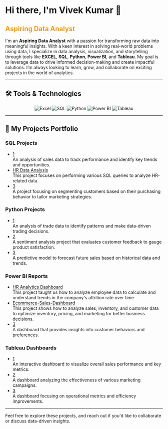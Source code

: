 # Hi there, I'm **Vivek Kumar** 👋  
## <span style="color: #f39c12;">Aspiring Data Analyst</span>

I'm an **Aspiring Data Analyst** with a passion for transforming raw data into meaningful insights. With a keen interest in solving real-world problems using data, I specialize in data analysis, visualization, and storytelling through tools like **EXCEL**, **SQL**, **Python**, **Power BI**, and **Tableau**. My goal is to leverage data to drive informed decision-making and create impactful solutions. I’m always looking to learn, grow, and collaborate on exciting projects in the world of analytics.

---

## 🛠️ Tools & Technologies  
<p align="center">
  <img src="https://img.shields.io/badge/Excel-217346?style=for-the-badge&logo=microsoft-excel&logoColor=white" alt="Excel"/>
  <img src="https://img.shields.io/badge/SQL-003B57?style=for-the-badge&logo=postgresql&logoColor=white" alt="SQL"/>
  <img src="https://img.shields.io/badge/Python-3776AB?style=for-the-badge&logo=python&logoColor=white" alt="Python"/>
  <img src="https://img.shields.io/badge/Power_BI-F2C811?style=for-the-badge&logo=powerbi&logoColor=black" alt="Power BI"/>
  <img src="https://img.shields.io/badge/Tableau-E97627?style=for-the-badge&logo=tableau&logoColor=white" alt="Tableau"/>
</p>

---

## 📂 My Projects Portfolio

### SQL Projects
- [1](https://github.com/VK-Analyst/Sales-Performance-Analysis)  
  An analysis of sales data to track performance and identify key trends and opportunities.
- [HR Data Analysis](https://github.com/VK-Analyst/HR-Data-Analysis.git)  
  This project focuses on performing various SQL queries to analyze HR-related data.
- [3](https://github.com/VK-Analyst/Customer-Segmentation)  
  A project focusing on segmenting customers based on their purchasing behavior to tailor marketing strategies.

### Python Projects
- [1](https://github.com/VK-Analyst/Trade-Data-Analysis)  
  An analysis of trade data to identify patterns and make data-driven trading decisions.
- [2](https://github.com/VK-Analyst/Sentiment-Analysis-Customer-Reviews)  
  A sentiment analysis project that evaluates customer feedback to gauge product satisfaction.
- [3](https://github.com/VK-Analyst/Sales-Forecasting)  
  A predictive model to forecast future sales based on historical data and trends.

### Power BI Reports
- [HR Analytics Dashboard](https://github.com/VK-Analyst/HR-Analytics-Dashboard.git)  
  This project taught us how to analyze employee data to calculate and understand trends in the company's attrition rate over time
- [Ecommerce-Sales-Dashboard](https://github.com/VK-Analyst/Ecommerce-Sales-dashboard.git)  
  This project shows how to analyze sales, inventory, and customer data to optimize inventory, pricing, and marketing for better business decisions.
- [3](https://github.com/VK-Analyst/Customer-Insights-Dashboard)  
  A dashboard that provides insights into customer behaviors and preferences.

### Tableau Dashboards
- [1](https://public.tableau.com/profile/vivek.kumar#!/vizhome/SalesOverviewDashboard)  
  An interactive dashboard to visualize overall sales performance and key metrics.
- [2](https://public.tableau.com/profile/vivek.kumar#!/vizhome/MarketingCampaignEffectiveness)  
  A dashboard analyzing the effectiveness of various marketing campaigns.
- [3](https://public.tableau.com/profile/vivek.kumar#!/vizhome/OperationalEfficiencyDashboard)  
  A dashboard focusing on operational metrics and efficiency improvements.

---

Feel free to explore these projects, and reach out if you'd like to collaborate or discuss data-driven insights.
